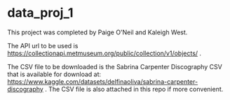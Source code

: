# data_proj_1

This project was completed by Paige O'Neil and Kaleigh West. 

The API url to be used is https://collectionapi.metmuseum.org/public/collection/v1/objects/ . 

The CSV file to be downloaded is the Sabrina Carpenter Discography CSV that is available for download at: https://www.kaggle.com/datasets/delfinaoliva/sabrina-carpenter-discography .
The CSV file is also attached in this repo if more convenient.
